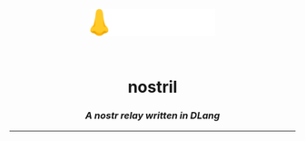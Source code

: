 <p align="center">
<img src="branding/logo.png" width=220>
</p>

<br>

<h1 align="center">nostril</h1>

<h3 align="center"><i><b>A nostr relay written in DLang</i></b></h3>

---

<br>
<br>